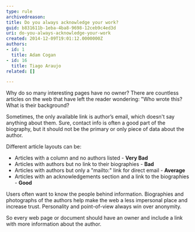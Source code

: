 ```yaml
---
type: rule
archivedreason: 
title: Do you always acknowledge your work?
guid: b831611b-1eba-4ba8-9698-12ceb9c4ed3d
uri: do-you-always-acknowledge-your-work
created: 2014-12-09T19:01:12.0000000Z
authors:
- id: 1
  title: Adam Cogan
- id: 16
  title: Tiago Araujo
related: []

---
```


Why do so many interesting pages have no owner? There are countless articles on the web that have left the reader wondering: "Who wrote this? What is their background?

Sometimes, the only available link is author’s email, which doesn't say anything about them. Sure, contact info is often a good part of the biography, but it should not be the primary or only piece of data about the author.

<!--endintro-->
Different article layouts can be:
* Articles with a column and no authors listed -  **Very Bad**
* Articles with authors but no link to their biographies -  **Bad**
* Articles with authors but only a "mailto:" link for direct email -  **Average**
* Articles with an acknowledgements section and a link to the biographies -  **Good**


Users often want to know the people behind information. Biographies and photographs                     of the authors help make the web a less impersonal place and increase trust. Personality                     and point-of-view always win over anonymity.

So every web page or document should have an owner and include a link with more information about the author.

